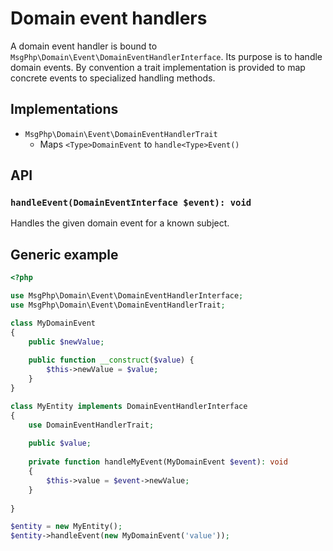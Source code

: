 # Domain event handlers

A domain event handler is bound to `MsgPhp\Domain\Event\DomainEventHandlerInterface`. Its purpose is to handle domain
events. By convention a trait implementation is provided to map concrete events to specialized handling methods. 

## Implementations

- `MsgPhp\Domain\Event\DomainEventHandlerTrait`
    - Maps `<Type>DomainEvent` to `handle<Type>Event()`

## API

### `handleEvent(DomainEventInterface $event): void`

Handles the given domain event for a known subject.

## Generic example

```php
<?php

use MsgPhp\Domain\Event\DomainEventHandlerInterface;
use MsgPhp\Domain\Event\DomainEventHandlerTrait;

class MyDomainEvent
{
    public $newValue;
    
    public function __construct($value) {
        $this->newValue = $value;
    }
}

class MyEntity implements DomainEventHandlerInterface
{
    use DomainEventHandlerTrait;
    
    public $value;
    
    private function handleMyEvent(MyDomainEvent $event): void
    {
        $this->value = $event->newValue;
    }
    
}

$entity = new MyEntity();
$entity->handleEvent(new MyDomainEvent('value'));
```
